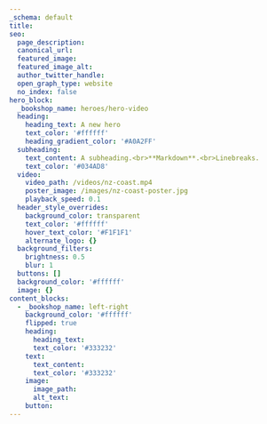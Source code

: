 ```yaml
---
_schema: default
title:
seo:
  page_description:
  canonical_url:
  featured_image:
  featured_image_alt:
  author_twitter_handle:
  open_graph_type: website
  no_index: false
hero_block:
  _bookshop_name: heroes/hero-video
  heading:
    heading_text: A new hero
    text_color: '#ffffff'
    heading_gradient_color: '#A0A2FF'
  subheading:
    text_content: A subheading.<br>**Markdown**.<br>Linebreaks.
    text_color: '#034AD8'
  video:
    video_path: /videos/nz-coast.mp4
    poster_image: /images/nz-coast-poster.jpg
    playback_speed: 0.1
  header_style_overrides:
    background_color: transparent
    text_color: '#ffffff'
    hover_text_color: '#F1F1F1'
    alternate_logo: {}
  background_filters:
    brightness: 0.5
    blur: 1
  buttons: []
  background_color: '#ffffff'
  image: {}
content_blocks:
  - _bookshop_name: left-right
    background_color: '#ffffff'
    flipped: true
    heading:
      heading_text:
      text_color: '#333232'
    text:
      text_content:
      text_color: '#333232'
    image:
      image_path:
      alt_text:
    button:
---
```

